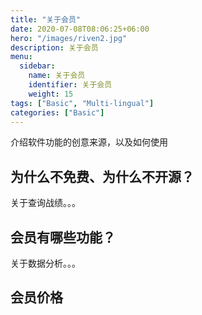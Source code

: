 ```yaml
---
title: "关于会员"
date: 2020-07-08T08:06:25+06:00
hero: "/images/riven2.jpg"
description: 关于会员
menu:
  sidebar:
    name: 关于会员
    identifier: 关于会员
    weight: 15
tags: ["Basic", "Multi-lingual"]
categories: ["Basic"]
---
```


介绍软件功能的创意来源，以及如何使用

## 为什么不免费、为什么不开源？

关于查询战绩。。。

## 会员有哪些功能？

关于数据分析。。。

## 会员价格